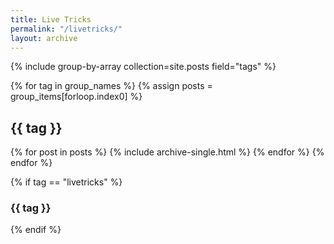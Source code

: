 ```yaml
---
title: Live Tricks
permalink: "/livetricks/"
layout: archive
---
```


{% include group-by-array collection=site.posts field="tags" %}

{% for tag in group_names %}
  {% assign posts = group_items[forloop.index0] %}
  <h2 id="{{ tag | slugify }}" class="archive__subtitle">{{ tag }}</h2>
  {% for post in posts %}
    {% include archive-single.html %}
  {% endfor %}
{% endfor %}

{% if tag == "livetricks" %}
  <h3 id="{{ tag | slugify }}" class="archive__subtitle">{{ tag }}</h3>
{% endif %}
